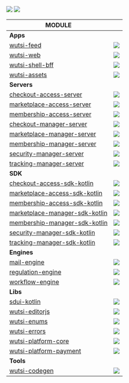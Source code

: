 [![](https://github.com/wutsi/wutsi-mono/actions/workflows/_master.yml/badge.svg)](https://github.com/wutsi/wutsi-mono/actions/workflows/_master.yml)
[![](https://github.com/wutsi/wutsi-mono/actions/workflows/_pull_request.yml/badge.svg)](https://github.com/wutsi/wutsi-mono/actions/workflows/_pull_request.yml)

| MODULE                                                               |                                                                                                                                                                                                             |
|----------------------------------------------------------------------|-------------------------------------------------------------------------------------------------------------------------------------------------------------------------------------------------------------|
| **Apps**                                                             |
| [wutsi-feed](app/wutsi-feed)                                         | [![](https://github.com/wutsi/wutsi-mono/actions/workflows/app-wutsi-feed-master.yml/badge.svg)](https://github.com/wutsi/wutsi-mono/actions/workflows/app-wutsi-feed-master.yml)                           |
| [wutsi-web](app/wutsi-web)                                           | [![](https://github.com/wutsi/wutsi-mono/actions/workflows/app-wutsi-web-master.yml/badge.svg)](https://github.com/wutsi/wutsi-mono/actions/workflows/app-wutsi-web-master.yml)                             |
| [wutsi-shell-bff](app/wutsi-shell-bff)                               | [![](https://github.com/wutsi/wutsi-mono/actions/workflows/app-wutsi-shell-bff-master.yml/badge.svg)](https://github.com/wutsi/wutsi-mono/actions/workflows/app-wutsi-shell-bff-master.yml)                 |
| [wutsi-assets](app/wutsi-assets)                                     | [![](https://github.com/wutsi/wutsi-mono/actions/workflows/app-wutsi-assets-master.yml/badge.svg)](https://github.com/wutsi/wutsi-mono/actions/workflows/app-wutsi-assets-master.yml)                       |
| **Servers**                                                          |
| [checkout-access-server](server/checkout-access-server)              | [![](https://github.com/wutsi/wutsi-mono/actions/workflows/server-checkout-access-master.yml/badge.svg)](https://github.com/wutsi/wutsi-mono/actions/workflows/server-checkout-access-master.yml)           |
| [marketplace-access-server](server/marketplace-access-server)        | [![](https://github.com/wutsi/wutsi-mono/actions/workflows/server-marketplace-access-master.yml/badge.svg)](https://github.com/wutsi/wutsi-mono/actions/workflows/server-marketplace-access-master.yml)     |
| [membership-access-server](server/membership-access-server)          | [![](https://github.com/wutsi/wutsi-mono/actions/workflows/server-membership-access-master.yml/badge.svg)](https://github.com/wutsi/wutsi-mono/actions/workflows/server-membership-access-master.yml)       |
| [checkout-manager-server](server/checkout-manager-server)            | [![](https://github.com/wutsi/wutsi-mono/actions/workflows/server-checkout-manager-master.yml/badge.svg)](https://github.com/wutsi/wutsi-mono/actions/workflows/server-checkout-manager-master.yml)         |
| [marketplace-manager-server](server/marketplace-manager-server)      | [![](https://github.com/wutsi/wutsi-mono/actions/workflows/server-marketplace-manager-master.yml/badge.svg)](https://github.com/wutsi/wutsi-mono/actions/workflows/server-marketplace-manager-master.yml)   |
| [membership-manager-server](server/membership-manager-server)        | [![](https://github.com/wutsi/wutsi-mono/actions/workflows/server-membership-manager-master.yml/badge.svg)](https://github.com/wutsi/wutsi-mono/actions/workflows/server-membership-manager-master.yml)     |
| [security-manager-server](server/security-manager-server)            | [![](https://github.com/wutsi/wutsi-mono/actions/workflows/server-security-manager-master.yml/badge.svg)](https://github.com/wutsi/wutsi-mono/actions/workflows/server-security-manager-master.yml)         |
| [tracking-manager-server](server/tracking-manager-server)            | [![](https://github.com/wutsi/wutsi-mono/actions/workflows/server-tracking-manager-master.yml/badge.svg)](https://github.com/wutsi/wutsi-mono/actions/workflows/server-tracking-manager-master.yml)         |
| **SDK**                                                              |
| [checkout-access-sdk-kotlin](sdk/checkout-access-sdk-kotlin)         | [![](https://github.com/wutsi/wutsi-mono/actions/workflows/sdk-checkout-access-master.yml/badge.svg)](https://github.com/wutsi/wutsi-mono/actions/workflows/sdk-checkout-access-master.yml)                 |
| [marketplace-access-sdk-kotlin](sdk/marketplace-access-sdk-kotlin)   | [![](https://github.com/wutsi/wutsi-mono/actions/workflows/sdk-marketplace-access-master.yml/badge.svg)](https://github.com/wutsi/wutsi-mono/actions/workflows/sdk-marketplace-access-master.yml)           |
| [membership-access-sdk-kotlin](sdk/membership-access-sdk-kotlin)     | [![](https://github.com/wutsi/wutsi-mono/actions/workflows/sdk-membership-access-master.yml/badge.svg)](https://github.com/wutsi/wutsi-mono/actions/workflows/sdk-membership-access-master.yml)             |
| [marketplace-manager-sdk-kotlin](sdk/marketplace-manager-sdk-kotlin) | [![](https://github.com/wutsi/wutsi-mono/actions/workflows/sdk-marketplace-manager-master.yml/badge.svg)](https://github.com/wutsi/wutsi-mono/actions/workflows/sdk-marketplace-manager-master.yml)         |
| [membership-manager-sdk-kotlin](sdk/membership-manager-sdk-kotlin)   | [![](https://github.com/wutsi/wutsi-mono/actions/workflows/sdk-membership-manager-master.yml/badge.svg)](https://github.com/wutsi/wutsi-mono/actions/workflows/sdk-membership-manager-master.yml)           |
| [security-manager-sdk-kotlin](sdk/security-manager-sdk-kotlin)       | [![](https://github.com/wutsi/wutsi-mono/actions/workflows/sdk-security-manager-master.yml/badge.svg)](https://github.com/wutsi/wutsi-mono/actions/workflows/sdk-security-manager-master.yml)               |
| [tracking-manager-sdk-kotlin](sdk/tracking-manager-sdk-kotlin)       | [![](https://github.com/wutsi/wutsi-mono/actions/workflows/sdk-tracking-manager-master.yml/badge.svg)](https://github.com/wutsi/wutsi-mono/actions/workflows/sdk-tracking-manager-master.yml)               |
| **Engines**                                                          |
| [mail-engine](engine/mail-engine)                                    | [![](https://github.com/wutsi/wutsi-mono/actions/workflows/engine-mail-engine-master.yml/badge.svg)](https://github.com/wutsi/wutsi-mono/actions/workflows/engine-mail-engine-master.yml)                   |
| [regulation-engine](engine/regulation-engine)                        | [![](https://github.com/wutsi/wutsi-mono/actions/workflows/engine-regulation-engine-master.yml/badge.svg)](https://github.com/wutsi/wutsi-mono/actions/workflows/engine-regulation-engine-master.yml)       |
| [workflow-engine](engine/workflow-engine)                            | [![](https://github.com/wutsi/wutsi-mono/actions/workflows/engine-workflow-engine-master.yml/badge.svg)](https://github.com/wutsi/wutsi-mono/actions/workflows/engine-workflow-engine-master.yml)           |
| **Libs**                                                             |
| [sdui-kotlin](libs/sdui-kotlin)                                      | [![](https://github.com/wutsi/wutsi-mono/actions/workflows/libs-sdui-kotlin-master.yml/badge.svg)](https://github.com/wutsi/wutsi-mono/actions/workflows/libs-sdui-kotlin-master.yml)                       |
| [wutsi-editorjs](libs/wutsi-editorjs)                                | [![](https://github.com/wutsi/wutsi-mono/actions/workflows/libs-wutsi-editorjs-master.yml/badge.svg)](https://github.com/wutsi/wutsi-mono/actions/workflows/libs-wutsi-editorjs-master.yml)                 |
| [wutsi-enums](libs/wutsi-enums)                                      | [![](https://github.com/wutsi/wutsi-mono/actions/workflows/libs-wutsi-enums-master.yml/badge.svg)](https://github.com/wutsi/wutsi-mono/actions/workflows/libs-wutsi-enums-master.yml)                       |
| [wutsi-errors](libs/wutsi-errors)                                    | [![](https://github.com/wutsi/wutsi-mono/actions/workflows/libs-wutsi-errors-master.yml/badge.svg)](https://github.com/wutsi/wutsi-mono/actions/workflows/libs-wutsi-errors-master.yml)                     |
| [wutsi-platform-core](libs/wutsi-platform-core)                      | [![](https://github.com/wutsi/wutsi-mono/actions/workflows/libs-wutsi-platform-core-master.yml/badge.svg)](https://github.com/wutsi/wutsi-mono/actions/workflows/libs-wutsi-platform-core-master.yml)       |
| [wutsi-platform-payment](libs/wutsi-platform-payment)                | [![](https://github.com/wutsi/wutsi-mono/actions/workflows/libs-wutsi-platform-payment-master.yml/badge.svg)](https://github.com/wutsi/wutsi-mono/actions/workflows/libs-wutsi-platform-payment-master.yml) |
| **Tools**                                                            |
| [wutsi-codegen](tools/wutsi-codegen)                                 | [![](https://github.com/wutsi/wutsi-mono/actions/workflows/tools-wutsi-codegen-master.yml/badge.svg)](https://github.com/wutsi/wutsi-mono/actions/workflows/tools-wutsi-codegen-master.yml)                 |
